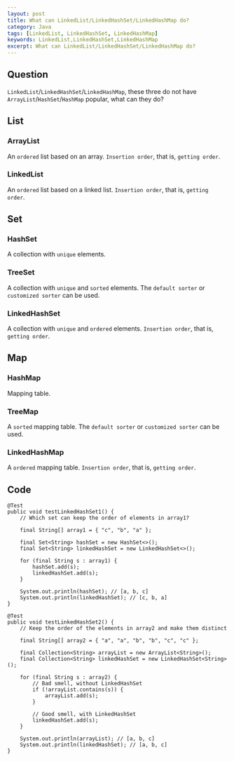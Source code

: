 ```yaml
---
layout: post
title: What can LinkedList/LinkedHashSet/LinkedHashMap do?
category: Java
tags: [LinkedList, LinkedHashSet, LinkedHashMap]
keywords: LinkedList,LinkedHashSet,LinkedHashMap
excerpt: What can LinkedList/LinkedHashSet/LinkedHashMap do?
---
```


## Question

`LinkedList`/`LinkedHashSet`/`LinkedHashMap`, these three do not have `ArrayList`/`HashSet`/`HashMap` popular, what can they do?

## List

### ArrayList

An `ordered` list based on an array. `Insertion order`, that is, `getting order`.

### LinkedList

An `ordered` list based on a linked list. `Insertion order`, that is, `getting order`.

## Set

### HashSet

A collection with `unique` elements.

### TreeSet

A collection with `unique` and `sorted` elements. The `default sorter` or `customized sorter` can be used.

### LinkedHashSet

A collection with `unique` and `ordered` elements. `Insertion order`, that is, `getting order`.

## Map

### HashMap

Mapping table.

### TreeMap

A `sorted` mapping table. The `default sorter` or `customized sorter` can be used.

### LinkedHashMap

A `ordered` mapping table. `Insertion order`, that is, `getting order`.

## Code

```
@Test
public void testLinkedHashSet1() {
    // Which set can keep the order of elements in array1?

    final String[] array1 = { "c", "b", "a" };

    final Set<String> hashSet = new HashSet<>();
    final Set<String> linkedHashSet = new LinkedHashSet<>();

    for (final String s : array1) {
        hashSet.add(s);
        linkedHashSet.add(s);
    }

    System.out.println(hashSet); // [a, b, c]
    System.out.println(linkedHashSet); // [c, b, a]
}

@Test
public void testLinkedHashSet2() {
    // Keep the order of the elements in array2 and make them distinct

    final String[] array2 = { "a", "a", "b", "b", "c", "c" };

    final Collection<String> arrayList = new ArrayList<String>();
    final Collection<String> linkedHashSet = new LinkedHashSet<String>();

    for (final String s : array2) {
        // Bad smell, without LinkedHashSet
        if (!arrayList.contains(s)) {
            arrayList.add(s);
        }

        // Good smell, with LinkedHashSet
        linkedHashSet.add(s);
    }

    System.out.println(arrayList); // [a, b, c]
    System.out.println(linkedHashSet); // [a, b, c]
}
```
